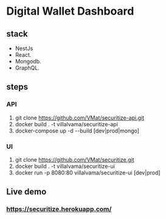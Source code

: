 # Digital Wallet Dashboard

## stack

  - NestJs  
  - React. 
  - Mongodb. 
  - GraphQL. 

## steps

### API
1) git clone https://github.com/VMat/securitize-api.git
2) docker build . -t villalvama/securitize-api
3) docker-compose up -d --build [dev|prod|mongo]

### UI
1) git clone https://github.com/VMat/securitize.git
2) docker build . -t villalvama/securitize-ui
3) docker run -p 8080:80 villalvama/securitize-ui [dev|prod]

## Live demo
### https://securitize.herokuapp.com/

